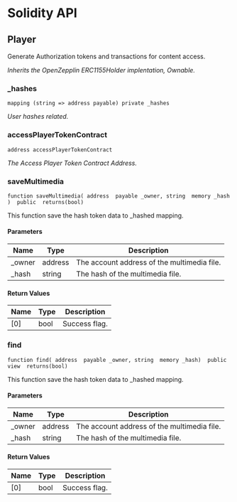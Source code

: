 
# Solidity API

## Player

Generate Authorization tokens and transactions for content access.

_Inherits the OpenZepplin ERC1155Holder implentation, Ownable._

### _hashes

```solidity
mapping (string => address payable) private _hashes
```

_User hashes related._

### accessPlayerTokenContract

```solidity
address accessPlayerTokenContract
```

_The Access Player Token Contract Address._

### saveMultimedia

```solidity
function saveMultimedia( address  payable _owner, string  memory _hash )  public  returns(bool)
```

This function save the hash token data to _hashed mapping.

#### Parameters

| Name | Type | Description |
| ---- | ---- | ----------- |
| _owner| address | The account address of the multimedia file. |
| _hash| string | The hash of the multimedia file. |

####  Return Values

| Name | Type | Description |
| ---- | ---- | ----------- |
| [0] | bool| Success flag. |

### find

```solidity
function find( address  payable _owner, string  memory _hash)  public  view  returns(bool)
```

This function save the hash token data to _hashed mapping.

#### Parameters

| Name | Type | Description |
| ---- | ---- | ----------- |
| _owner| address | The account address of the multimedia file. |
| _hash| string | The hash of the multimedia file. |

#### Return Values

| Name | Type | Description |
| ---- | ---- | ----------- |
| [0] | bool| Success flag. |
